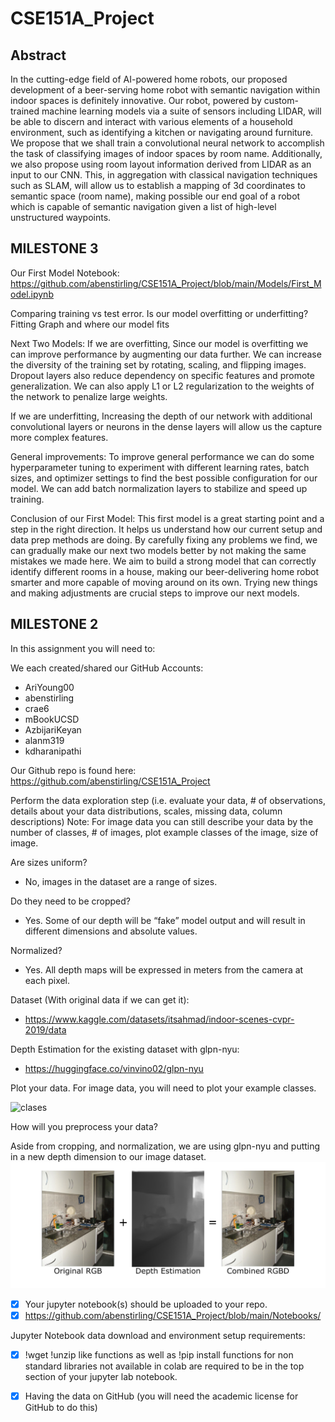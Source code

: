 # CSE151A_Project
## Abstract
In the cutting-edge field of AI-powered home robots, our proposed development of a beer-serving home robot with semantic navigation within indoor spaces is definitely innovative. Our robot, powered by custom-trained machine learning models via a suite of sensors including LIDAR, will be able to discern and interact with various elements of a household environment, such as identifying a kitchen or navigating around furniture. We propose that we shall train a convolutional neural network to accomplish the task of classifying images of indoor spaces by room name. Additionally, we also propose using room layout information derived from LIDAR as an input to our CNN. This, in aggregation with classical navigation techniques such as SLAM, will allow us to establish a mapping of 3d coordinates to semantic space (room name), making possible our end goal of a robot which is capable of semantic navigation given a list of high-level unstructured waypoints.

## MILESTONE 3
Our First Model Notebook: https://github.com/abenstirling/CSE151A_Project/blob/main/Models/First_Model.ipynb

Comparing training vs test error. Is our model overfitting or underfitting? 
Fitting Graph and where our model fits

Next Two Models: If we are overfitting, Since our model is overfitting we can improve performance by augmenting our data further. We can increase the diversity of the training set by rotating, scaling, and flipping images. Dropout layers also reduce dependency on specific features and promote generalization. We can also apply L1 or L2 regularization to the weights of the network to penalize large weights. 

 If we are underfitting, Increasing the depth of our network with additional convolutional layers or neurons in the dense layers will allow us the capture more complex features. 

 General improvements: To improve general performance we can do some hyperparameter tuning to experiment with different learning rates, batch sizes, and optimizer settings to find the best possible configuration for our model. We can add batch normalization layers to stabilize and speed up training. 

Conclusion of our First Model: This first model is a great starting point and a step in the right direction. It helps us understand how our current setup and data prep methods are doing. By carefully fixing any problems we find, we can gradually make our next two models better by not making the same mistakes we made here. We aim to build a strong model that can correctly identify different rooms in a house, making our beer-delivering home robot smarter and more capable of moving around on its own. Trying new things and making adjustments are crucial steps to improve our next models.  


## MILESTONE 2
In this assignment you will need to:

We each created/shared our GitHub Accounts: 
- AriYoung00
- abenstirling
- crae6
- mBookUCSD
- AzbijariKeyan
- alanm319
- kdharanipathi

Our Github repo is found here: https://github.com/abenstirling/CSE151A_Project

Perform the data exploration step (i.e. evaluate your data, # of observations, details about your data distributions, scales, missing data, column descriptions) Note: For image data you can still describe your data by the number of classes, # of images, plot example classes of the image, size of image. 
 
Are sizes uniform? 
- No, images in the dataset are a range of sizes. 

Do they need to be cropped? 
- Yes. Some of our depth will be “fake” model output and will result in different dimensions and absolute values. 

Normalized?
- Yes. All depth maps will be expressed in meters from the camera at each pixel.

Dataset (With original data if we can get it): 
- https://www.kaggle.com/datasets/itsahmad/indoor-scenes-cvpr-2019/data

Depth Estimation for the existing dataset with glpn-nyu:
- https://huggingface.co/vinvino02/glpn-nyu

Plot your data. For image data, you will need to plot your example classes.

![clases](https://github.com/abenstirling/CSE151A_Project/blob/main/Notebooks/classes.png?raw=true)

How will you preprocess your data? 

Aside from cropping, and normalization, we are using glpn-nyu and putting in a new depth dimension to our image dataset. 
![test](https://github.com/abenstirling/CSE151A_Project/blob/main/Notebooks/DepthEstimation.png?raw=true)

- [X] Your jupyter notebook(s) should be uploaded to your repo.
- [X] https://github.com/abenstirling/CSE151A_Project/blob/main/Notebooks/

Jupyter Notebook data download and environment setup requirements: 
- [X] !wget !unzip like functions as well as !pip install functions for non standard libraries not available in colab are required to be in the top section of your jupyter lab notebook.
- [X] Having the data on GitHub (you will need the academic license for GitHub to do this)

